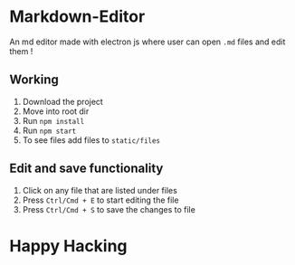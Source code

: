 # Markdown-Editor
An md editor made with electron js where user can open ```.md``` files and edit them !

## Working
1. Download the project
2. Move into root dir
3. Run ```npm install``` 
4. Run ```npm start```
5. To see files add files to ```static/files```


## Edit and save functionality
1. Click on any file that are listed under files
2. Press `Ctrl/Cmd + E` to start editing the file
3. Press `Ctrl/Cmd + S` to save the changes to file 


# Happy Hacking